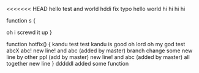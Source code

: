 <<<<<<< HEAD
hello test  and world
hddi fix typo
hello world
hi hi hi hi

function s
{


oh i screwd it up
}

function hotfix()
{
	kandu test test
	kandu is good
	oh lord
	oh my god
	test
	abcX
	abc!
	new line! and abc  (added by master) branch change
	some new line by other ppl
        (add by master)	new line! and abc  (added by master)  all together
	new line
}
dddddI added some function
